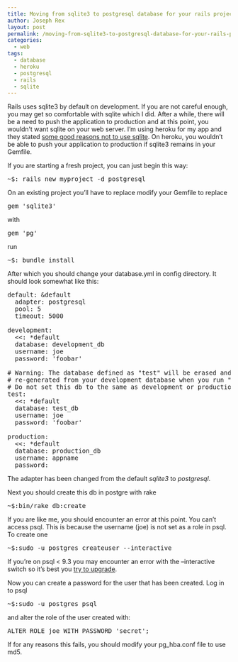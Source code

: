 ```yaml
---
title: Moving from sqlite3 to postgresql database for your rails project
author: Joseph Rex
layout: post
permalink: /moving-from-sqlite3-to-postgresql-database-for-your-rails-project/
categories:
  - web
tags:
  - database
  - heroku
  - postgresql
  - rails
  - sqlite
---
```

Rails uses sqlite3 by default on development. If you are not careful enough, you may get so comfortable with sqlite which I did. After a while, there will be a need to push the application to production and at this point, you wouldn&#8217;t want sqlite on your web server. I&#8217;m using heroku for my app and they stated <a href="https://devcenter.heroku.com/articles/sqlite3" target="_blank">some good reasons not to use sqlite</a>. On heroku, you wouldn&#8217;t be able to push your application to production if sqlite3 remains in your Gemfile.

If you are starting a fresh project, you can just begin this way:

<pre class="lang:sh decode:true ">~$: rails new myproject -d postgresql</pre>

On an existing project you&#8217;ll have to replace modify your Gemfile to replace

<pre class="lang:default decode:true ">gem 'sqlite3'</pre>

with

<pre class="lang:default decode:true ">gem 'pg'</pre>

run

<pre class="lang:default decode:true ">~$: bundle install</pre>

After which you should change your database.yml in config directory. It should look somewhat like this:

<pre class="lang:default decode:true">default: &default
  adapter: postgresql
  pool: 5
  timeout: 5000

development:
  &lt;&lt;: *default
  database: development_db
  username: joe
  password: 'foobar'

# Warning: The database defined as "test" will be erased and
# re-generated from your development database when you run "rake".
# Do not set this db to the same as development or production.
test:
  &lt;&lt;: *default
  database: test_db
  username: joe
  password: 'foobar'

production:
  &lt;&lt;: *default
  database: production_db
  username: appname
  password:
</pre>

The adapter has been changed from the default *sqlite3* to *postgresql*.

Next you should create this db in postgre with rake

<pre class="lang:default decode:true ">~$:bin/rake db:create</pre>

If you are like me, you should encounter an error at this point. You can&#8217;t access psql. This is because the username (joe) is not set as a role in psql. To create one

<pre class="lang:default decode:true ">~$:sudo -u postgres createuser --interactive</pre>

If you&#8217;re on psql < 9.3 you may encounter an error with the &#8211;interactive switch so it&#8217;s best you <a href="https://wiki.postgresql.org/wiki/Apt" target="_blank">try to upgrade</a>.

Now you can create a password for the user that has been created. Log in to psql

<pre class="lang:default decode:true ">~$:sudo -u postgres psql</pre>

and alter the role of the user created with:

<pre class="lang:default decode:true">ALTER ROLE joe WITH PASSWORD 'secret';</pre>

If for any reasons this fails, you should modify your pg_hba.conf file to use md5.